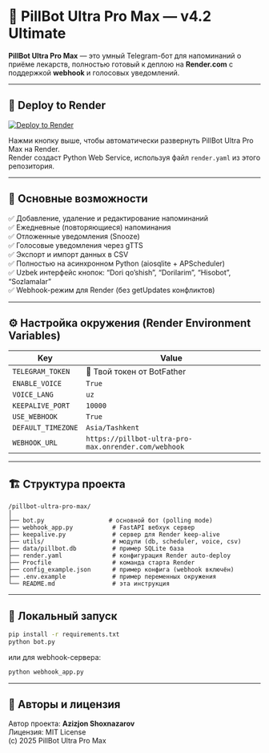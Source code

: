 
# 💊 PillBot Ultra Pro Max — v4.2 Ultimate

**PillBot Ultra Pro Max** — это умный Telegram-бот для напоминаний о приёме лекарств, 
полностью готовый к деплою на **Render.com** с поддержкой **webhook** и голосовых уведомлений.

---

## 🚀 Deploy to Render

[![Deploy to Render](https://render.com/images/deploy-to-render-button.svg)](https://render.com/deploy)

Нажми кнопку выше, чтобы автоматически развернуть PillBot Ultra Pro Max на Render.  
Render создаст Python Web Service, используя файл `render.yaml` из этого репозитория.

---

## 🧩 Основные возможности

✅ Добавление, удаление и редактирование напоминаний  
✅ Ежедневные (повторяющиеся) напоминания  
✅ Отложенные уведомления (Snooze)  
✅ Голосовые уведомления через gTTS  
✅ Экспорт и импорт данных в CSV  
✅ Полностью на асинхронном Python (aiosqlite + APScheduler)  
✅ Uzbek интерфейс кнопок: “Dori qo’shish”, “Dorilarim”, “Hisobot”, “Sozlamalar”  
✅ Webhook-режим для Render (без getUpdates конфликтов)

---

## ⚙️ Настройка окружения (Render Environment Variables)

| Key | Value |
|-----|--------|
| `TELEGRAM_TOKEN` | 🔑 Твой токен от BotFather |
| `ENABLE_VOICE` | `True` |
| `VOICE_LANG` | `uz` |
| `KEEPALIVE_PORT` | `10000` |
| `USE_WEBHOOK` | `True` |
| `DEFAULT_TIMEZONE` | `Asia/Tashkent` |
| `WEBHOOK_URL` | `https://pillbot-ultra-pro-max.onrender.com/webhook` |

---

## 🏗️ Структура проекта

```
/pillbot-ultra-pro-max/
│
├── bot.py                  # основной бот (polling mode)
├── webhook_app.py           # FastAPI вебхук сервер
├── keepalive.py             # сервер для Render keep-alive
├── utils/                   # модули (db, scheduler, voice, csv)
├── data/pillbot.db          # пример SQLite база
├── render.yaml              # конфигурация Render auto-deploy
├── Procfile                 # команда старта Render
├── config_example.json      # пример конфига (webhook включён)
├── .env.example             # пример переменных окружения
└── README.md                # эта инструкция
```

---

## 🔧 Локальный запуск

```bash
pip install -r requirements.txt
python bot.py
```

или для webhook-сервера:
```bash
python webhook_app.py
```

---

## 💬 Авторы и лицензия

Автор проекта: **Azizjon Shoxnazarov**  
Лицензия: MIT License  
(c) 2025 PillBot Ultra Pro Max
